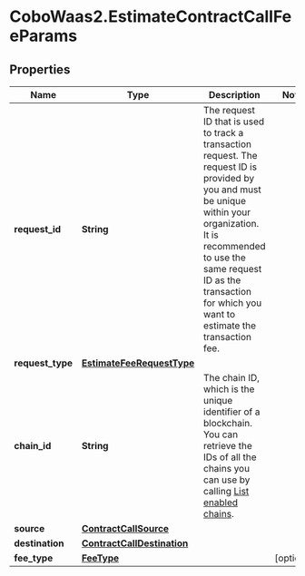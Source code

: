 # CoboWaas2.EstimateContractCallFeeParams

## Properties

Name | Type | Description | Notes
------------ | ------------- | ------------- | -------------
**request_id** | **String** | The request ID that is used to track a transaction request. The request ID is provided by you and must be unique within your organization. It is recommended to use the same request ID as the transaction for which you want to estimate the transaction fee. | 
**request_type** | [**EstimateFeeRequestType**](EstimateFeeRequestType.md) |  | 
**chain_id** | **String** | The chain ID, which is the unique identifier of a blockchain. You can retrieve the IDs of all the chains you can use by calling [List enabled chains](/v2/api-references/wallets/list-enabled-chains). | 
**source** | [**ContractCallSource**](ContractCallSource.md) |  | 
**destination** | [**ContractCallDestination**](ContractCallDestination.md) |  | 
**fee_type** | [**FeeType**](FeeType.md) |  | [optional] 


